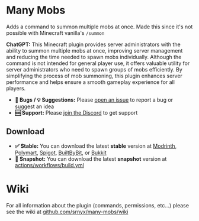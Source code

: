 # Many Mobs

Adds a command to summon multiple mobs at once. Made this since it's not possible with Minecraft vanilla's `/summon`

**ChatGPT:** This Minecraft plugin provides server administrators with the ability to summon multiple mobs at once, improving server management and reducing the time needed to spawn mobs individually. Although the command is not intended for general player use, it offers valuable utility for server administrators who need to spawn groups of mobs efficiently. By simplifying the process of mob summoning, this plugin enhances server performance and helps ensure a smooth gameplay experience for all players.

- **🐛 Bugs / 💡 Suggestions:** Please [open an issue](https://github.com/srnyx/many-mobs/issues/new/choose) to report a bug or suggest an idea
- **🆘 Support:** Please [join the Discord](https://srnyx.xyz/discord) to get support

## Download

- **✅ Stable:** You can download the latest **stable** version at [Modrinth](https://modrinth.com/plugin/many-mobs), [Polymart](https://polymart.org/resource/####), [Spigot](https://spigotmc.org/resources/######), [BuiltByBit](https://builtbybit.com/resources/#####), or [Bukkit](https://dev.bukkit.org/projects/many-mobs)
- **🚧 Snapshot:** You can download the latest **snapshot** version at [actions/workflows/build.yml](https://github.com/srnyx/many-mobs/actions/workflows/build.yml)

# Wiki

For all information about the plugin (commands, permissions, etc...) please see the wiki at [github.com/srnyx/many-mobs/wiki](https://github.com/srnyx/many-mobs/wiki)
